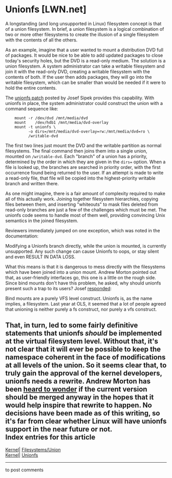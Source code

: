 # Unionfs [LWN.net]

A longstanding (and long unsupported in Linux) filesystem concept is that of a union filesystem. In brief, a union filesystem is a logical combination of two or more other filesystems to create the illusion of a single filesystem with the contents of all the others. 

As an example, imagine that a user wanted to mount a distribution DVD full of packages. It would be nice to be able to add updated packages to close today's security holes, but the DVD is a read-only medium. The solution is a union filesystem. A system administrator can take a writable filesystem and join it with the read-only DVD, creating a writable filesystem with the contents of both. If the user then adds packages, they will go into the writable filesystem, which can be smaller than would be needed if it were to hold the entire contents. 

The [unionfs patch](http://lwn.net/Articles/216761/) posted by Josef Sipek provides this capability. With unionfs in place, the system administrator could construct the union with a command sequence like: 
    
    
        mount -r /dev/dvd /mnt/media/dvd
        mount    /dev/hdb1 /mnt/media/dvd-overlay
        mount -t unionfs \
              -o dirs=/mnt/media/dvd-overlay=rw:/mnt/media/dvd=ro \
              /writable-dvd
    

The first two lines just mount the DVD and the writable partition as normal filesystems. The final command then joins them into a single union, mounted on `/writable-dvd`. Each "branch" of a union has a priority, determined by the order in which they are given in the `dirs=` option. When a file is looked up, the branches are searched in priority order, with the first occurrence found being returned to the user. If an attempt is made to write a read-only file, that file will be copied into the highest-priority writable branch and written there. 

As one might imagine, there is a fair amount of complexity required to make all of this actually work. Joining together filesystem hierarchies, copying files between them, and inserting "whiteouts" to mask files deleted from read-only branches are just a few of the challenges which must be met. The unionfs code seems to handle most of them well, providing convincing Unix semantics in the joined filesystem. 

Reviewers immediately jumped on one exception, which was noted in the documentation: 

Modifying a Unionfs branch directly, while the union is mounted, is currently unsupported. Any such change can cause Unionfs to oops, or stay silent and even RESULT IN DATA LOSS. 

What this means is that it is dangerous to mess directly with the filesystems which have been joined into a union mount. Andrew Morton pointed out that, as user-friendly interfaces go, this one is a little on the rough side. Since bind mounts don't have this problem, he asked, why should unionfs present such a trap to its users? Josef [responded](/Articles/217090/): 

Bind mounts are a purely VFS level construct. Unionfs is, as the name implies, a filesystem. Last year at OLS, it seemed that a lot of people agreed that unioning is neither purely a fs construct, nor purely a vfs construct. 

That, in turn, led to some fairly definitive statements that unionfs _should_ be implemented at the virtual filesystem level. Without that, it's not clear that it will ever be possible to keep the namespace coherent in the face of modifications at all levels of the union. So it seems clear that, to truly gain the approval of the kernel developers, unionfs needs a rewrite. Andrew Morton has been [heard to wonder](/Articles/217092/) if the current version should be merged anyway in the hopes that it would help inspire that rewrite to happen. No decisions have been made as of this writing, so it's far from clear whether Linux will have unionfs support in the near future or not.  
Index entries for this article  
---  
[Kernel](/Kernel/Index)| [Filesystems/Union](/Kernel/Index#Filesystems-Union)  
[Kernel](/Kernel/Index)| [Unionfs](/Kernel/Index#Unionfs)  
  


* * *

to post comments 
